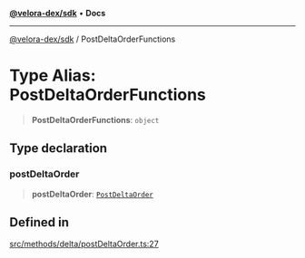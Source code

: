[**@velora-dex/sdk**](../README.md) • **Docs**

***

[@velora-dex/sdk](../globals.md) / PostDeltaOrderFunctions

# Type Alias: PostDeltaOrderFunctions

> **PostDeltaOrderFunctions**: `object`

## Type declaration

### postDeltaOrder

> **postDeltaOrder**: [`PostDeltaOrder`](../-internal-/type-aliases/PostDeltaOrder.md)

## Defined in

[src/methods/delta/postDeltaOrder.ts:27](https://github.com/paraswap/paraswap-sdk/blob/master/src/methods/delta/postDeltaOrder.ts#L27)
